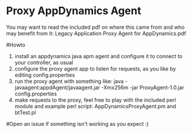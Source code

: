 # Proxy AppDynamics Agent

You may want to read the included pdf on where this came from and who may benefit from it: 
Legacy Application Proxy Agent for AppDynamics.pdf

#Howto
1. install an appdynamics java apm agent and configure it to connect to your controller, as usual
2. configure the proxy agent app to listen for requests, as you like by editing config.properties
3. run the proxy agent with something like: java -javaagent:appdAgent/javaagent.jar -Xmx256m -jar ProxyAgent-1.0.jar config.properties
4. make requests to the proxy, feel free to play with the included perl module and example perl script: AppDynamicsProxyAgent.pm and btTest.pl

#Open an issue if something isn't working as you expect :)
